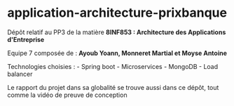# application-architecture-prixbanque
Dépôt relatif au PP3 de la matière **8INF853 : Architecture des Applications d'Entreprise**

Equipe 7 composée de : **Ayoub Yoann, Monneret Martial et Moyse Antoine**

Technologies choisies :
    - Spring boot
    - Microservices
    - MongoDB
    - Load balancer

Le rapport du projet dans sa globalité se trouve aussi dans ce dépôt, tout comme la vidéo de preuve de conception
